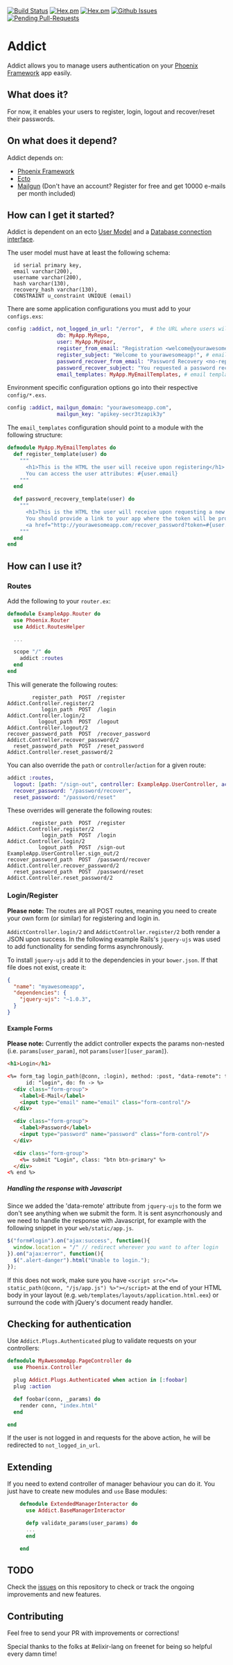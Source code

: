 [![Build Status](https://travis-ci.org/trenpixster/addict.svg)](https://travis-ci.org/trenpixster/addict) [![Hex.pm](http://img.shields.io/hexpm/v/addict.svg)](https://hex.pm/packages/addict) [![Hex.pm](http://img.shields.io/hexpm/dt/addict.svg)](https://hex.pm/packages/addict)
  [![Github Issues](http://githubbadges.herokuapp.com/trenpixster/addict/issues.svg)](https://github.com/trenpixster/addict/issues)
  [![Pending Pull-Requests](http://githubbadges.herokuapp.com/trenpixster/addict/pulls.svg)](https://github.com/trenpixster/addict/pulls)

# Addict

Addict allows you to manage users authentication on your [Phoenix Framework](http://www.phoenixframework.org) app easily.

## What does it?
For now, it enables your users to register, login, logout and recover/reset their passwords.

## On what does it depend?
Addict depends on:
- [Phoenix Framework](http://www.phoenixframework.org)
- [Ecto](https://github.com/elixir-lang/ecto)
- [Mailgun](https://mailgun.com) (Don't have an account? Register for free and get 10000 e-mails per month included)

## How can I get it started?

Addict is dependent on an ecto [User Model](https://github.com/elixir-lang/ecto/blob/master/examples/simple/lib/simple.ex#L18) and a [Database connection interface](https://github.com/elixir-lang/ecto/blob/master/examples/simple/lib/simple.ex#L12).

The user model must have at least the following schema:
```
  id serial primary key,
  email varchar(200),
  username varchar(200),
  hash varchar(130),
  recovery_hash varchar(130),
  CONSTRAINT u_constraint UNIQUE (email)
```

There are some application configurations you must add to your `configs.exs`:

```elixir
config :addict, not_logged_in_url: "/error",  # the URL where users will be redirected to
                db: MyApp.MyRepo,
                user: MyApp.MyUser,
                register_from_email: "Registration <welcome@yourawesomeapp.com>", # email registered users will receive from address
                register_subject: "Welcome to yourawesomeapp!", # email registered users will receive subject
                password_recover_from_email: "Password Recovery <no-reply@yourawesomeapp.com>",
                password_recover_subject: "You requested a password recovery link",
                email_templates: MyApp.MyEmailTemplates, # email templates for sending e-mails, more on this further down

```

Environment specific configuration options go into their respective `config/*.exs`.
```elixir
config :addict, mailgun_domain: "yourawesomeapp.com",
                mailgun_key: "apikey-secr3tzapik3y"
```

The `email_templates` configuration should point to a module with the following structure:
```elixir
defmodule MyApp.MyEmailTemplates do
  def register_template(user) do
    """
      <h1>This is the HTML the user will receive upon registering</h1>
      You can access the user attributes: #{user.email}
    """
  end

  def password_recovery_template(user) do
    """
      <h1>This is the HTML the user will receive upon requesting a new password</h1>
      You should provide a link to your app where the token will be processed:
      <a href="http://yourawesomeapp.com/recover_password?token=#{user.recovery_hash}">like this</a>
    """
  end
end
```

## How can I use it?

### Routes
Add the following to your `router.ex`:

```elixir
defmodule ExampleApp.Router do
  use Phoenix.Router
  use Addict.RoutesHelper

  ...

  scope "/" do
    addict :routes
  end
end
```

This will generate the following routes:

```
        register_path  POST  /register          Addict.Controller.register/2
           login_path  POST  /login             Addict.Controller.login/2
          logout_path  POST  /logout            Addict.Controller.logout/2
recover_password_path  POST  /recover_password  Addict.Controller.recover_password/2
  reset_password_path  POST  /reset_password    Addict.Controller.reset_password/2
```

You can also override the `path` or `controller`/`action` for a given route:

```elixir
addict :routes,
  logout: [path: "/sign-out", controller: ExampleApp.UserController, action: :sign_out],
  recover_password: "/password/recover",
  reset_password: "/password/reset"
```

These overrides will generate the following routes:

```
        register_path  POST  /register          Addict.Controller.register/2
           login_path  POST  /login             Addict.Controller.login/2
          logout_path  POST  /sign-out          ExampleApp.UserController.sign_out/2
recover_password_path  POST  /password/recover  Addict.Controller.recover_password/2
  reset_password_path  POST  /password/reset    Addict.Controller.reset_password/2
```

### Login/Register
**Please note:** The routes are all POST routes, meaning you need to create your own form (or similar) for registering and login in.

`AddictController.login/2` and `AddictController.register/2` both render a JSON upon success.
In the following example Rails's `jquery-ujs` was used to add functionality for sending forms asynchronously.

To install `jquery-ujs` add it to the dependencies in your `bower.json`. If that file does not exist, create it:

```JSON
{
  "name": "myawesomeapp",
  "dependencies": {
    "jquery-ujs": "~1.0.3",
  }
}
```

#### Example Forms
**Please note:** Currently the addict controller expects the params non-nested (i.e. `params[user_param]`, not `params[user][user_param]`).

```HTML
<h1>Login</h1>

<%= form_tag login_path(@conn, :login), method: :post, "data-remote": true,
      id: "login", do: fn -> %>
  <div class="form-group">
    <label>E-Mail</label>
    <input type="email" name="email" class="form-control"/>
  </div>

  <div class="form-group">
    <label>Password</label>
    <input type="password" name="password" class="form-control"/>
  </div>

  <div class="form-group">
    <%= submit "Login", class: "btn btn-primary" %>
  </div>
<% end %>
```

##### Handling the response with Javascript
Since we added the 'data-remote' attribute from `jquery-ujs` to the form we don't see anything
when we submit the form. It is sent asyncrhonously and we need to handle the response with Javascript,
for example with the following snippet in your `web/static/app.js`.

```Javascript
$("form#login").on("ajax:success", function(){
  window.location = "/" // redirect wherever you want to after login
}).on("ajax:error", function(){
  $(".alert-danger").html("Unable to login.");
});
```

If this does not work, make sure you have `<script src="<%= static_path(@conn, "/js/app.js") %>"></script>` at the end of your HTML body in your layout (e.g. `web/templates/layouts/application.html.eex`) or surround the code with jQuery's document ready handler.

## Checking for authentication
Use `Addict.Plugs.Authenticated` plug to validate requests on your controllers:
```elixir
defmodule MyAwesomeApp.PageController do
  use Phoenix.Controller

  plug Addict.Plugs.Authenticated when action in [:foobar]
  plug :action

  def foobar(conn, _params) do
    render conn, "index.html"
  end

end
```

If the user is not logged in and requests for the above action, he will be redirected to `not_logged_in_url`.

## Extending

If you need to extend controller of manager behaviour you can do it. You just have to create new modules and `use` Base modules:

```elixir
    defmodule ExtendedManagerInteractor do
      use Addict.BaseManagerInteractor

      defp validate_params(user_params) do
      ...
      end

    end
```


## TODO
Check the [issues](https://github.com/trenpixster/addict/issues) on this repository to check or track the ongoing improvements and new features.

## Contributing

Feel free to send your PR with improvements or corrections!

Special thanks to the folks at #elixir-lang on freenet for being so helpful every damn time!
